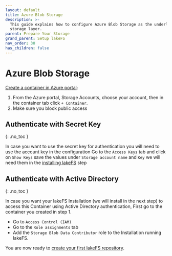 ```yaml
---
layout: default
title: Azure Blob Storage
description: >-
  This guide explains how to configure Azure Blob Storage as the underlying
  storage layer.
parent: Prepare Your Storage
grand_parent: Setup lakeFS
nav_order: 30
has_children: false
---
```


# Azure Blob Storage

[Create a container in Azure portal](https://docs.microsoft.com/en-us/azure/storage/blobs/storage-quickstart-blobs-portal#create-a-container):

1. From the Azure portal, Storage Accounts, choose your account, then in the container tab click `+ Container`.
2. Make sure you block public access

## Authenticate with Secret Key

{: .no\_toc }

In case you want to use the secret key for authentication you will need to use the account key in the configuration Go to the `Access Keys` tab and click on `Show Keys` save the values under `Storage account name` and `Key` we will need them in the [installing lakeFS](https://github.com/treeverse/lakeFS/tree/d89133907f36230c11fd8c1b40fb45cb3baa8f70/docs/setup/storage/install.md) step

## Authenticate with Active Directory

{: .no\_toc }

In case you want your lakeFS Installation \(we will install in the next step\) to access this Container using Active Directory authentication, First go to the container you created in step 1.

* Go to `Access Control (IAM)`
* Go to the `Role assignments` tab
* Add the `Storage Blob Data Contributor` role to the Installation running lakeFS.

You are now ready to [create your first lakeFS repository](../create-repo.md).

